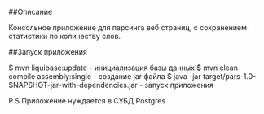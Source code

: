 ##Описание

Консольное приложение для парсинга веб страниц,
с сохранением статистики по количеству слов.

##Запуск приложения

$ mvn liquibase:update - инициализация базы данных
$ mvn clean compile assembly:single - создание jar файла
$ java -jar target/pars-1.0-SNAPSHOT-jar-with-dependencies.jar - запуск приложения

P.S Приложение нуждается в СУБД Postgres





